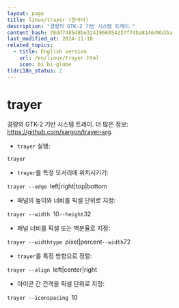 ```yaml
---
layout: page
title: linux/trayer (한국어)
description: "경량의 GTK-2 기반 시스템 트레이."
content_hash: 78dd7485d8be3241966954237f74ba814649b35a
last_modified_at: 2024-11-10
related_topics:
  - title: English version
    url: /en/linux/trayer.html
    icon: bi bi-globe
tldri18n_status: 2
---
```

# trayer

경량의 GTK-2 기반 시스템 트레이.
더 많은 정보: <https://github.com/sargon/trayer-srg>.

- `trayer` 실행:

`trayer`

- `trayer`를 특정 모서리에 위치시키기:

`trayer --edge `<span class="tldr-var badge badge-pill bg-dark-lm bg-white-dm text-white-lm text-dark-dm font-weight-bold">left|right|top|bottom</span>

- 패널의 높이와 너비를 픽셀 단위로 지정:

`trayer --width `<span class="tldr-var badge badge-pill bg-dark-lm bg-white-dm text-white-lm text-dark-dm font-weight-bold">10</span>` --height `<span class="tldr-var badge badge-pill bg-dark-lm bg-white-dm text-white-lm text-dark-dm font-weight-bold">32</span>

- 패널 너비를 픽셀 또는 백분율로 지정:

`trayer --widthtype `<span class="tldr-var badge badge-pill bg-dark-lm bg-white-dm text-white-lm text-dark-dm font-weight-bold">pixel|percent</span>` --width `<span class="tldr-var badge badge-pill bg-dark-lm bg-white-dm text-white-lm text-dark-dm font-weight-bold">72</span>

- `trayer`를 특정 방향으로 정렬:

`trayer --align `<span class="tldr-var badge badge-pill bg-dark-lm bg-white-dm text-white-lm text-dark-dm font-weight-bold">left|center|right</span>

- 아이콘 간 간격을 픽셀 단위로 지정:

`trayer --iconspacing `<span class="tldr-var badge badge-pill bg-dark-lm bg-white-dm text-white-lm text-dark-dm font-weight-bold">10</span>
